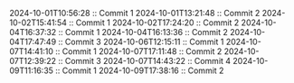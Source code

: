 2024-10-01T10:56:28 :: Commit 1
2024-10-01T13:21:48 :: Commit 2
2024-10-02T15:41:54 :: Commit 1
2024-10-02T17:24:20 :: Commit 2
2024-10-04T16:37:32 :: Commit 1
2024-10-04T16:13:36 :: Commit 2
2024-10-04T17:47:49 :: Commit 3
2024-10-06T12:15:11 :: Commit 1
2024-10-07T14:41:10 :: Commit 1
2024-10-07T17:11:48 :: Commit 2
2024-10-07T12:39:22 :: Commit 3
2024-10-07T14:43:22 :: Commit 4
2024-10-09T11:16:35 :: Commit 1
2024-10-09T17:38:16 :: Commit 2
